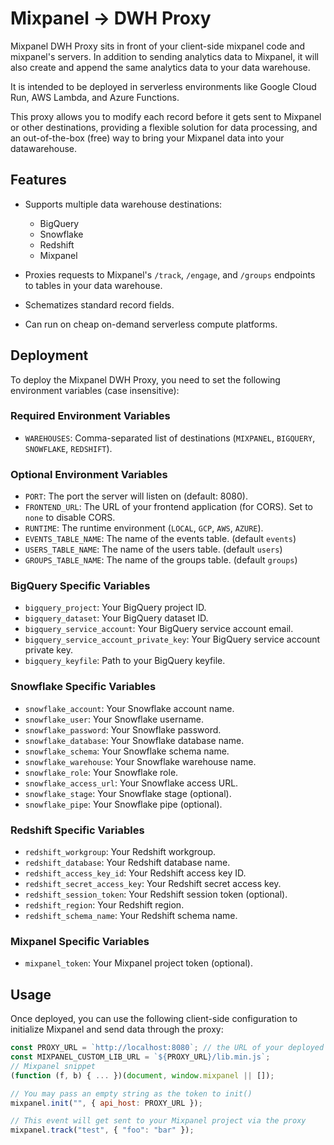 # Mixpanel → DWH Proxy

Mixpanel DWH Proxy sits in front of your client-side mixpanel code and mixpanel's servers. In addition to sending analytics data to Mixpanel, it will also create and append the same analytics data to your data warehouse. 

It is intended to be deployed in serverless environments like Google Cloud Run, AWS Lambda, and Azure Functions. 

This proxy allows you to modify each record before it gets sent to Mixpanel or other destinations, providing a flexible solution for data processing, and an out-of-the-box (free) way to bring your Mixpanel data into your datawarehouse.

## Features
- Supports multiple data warehouse destinations:
	- BigQuery
	- Snowflake
	- Redshift
	- Mixpanel

- Proxies requests to Mixpanel's `/track`, `/engage`, and `/groups` endpoints to tables in your data warehouse.

- Schematizes standard record fields.

- Can run on cheap on-demand serverless compute platforms.


## Deployment
To deploy the Mixpanel DWH Proxy, you need to set the following environment variables (case insensitive):

### Required Environment Variables

- `WAREHOUSES`: Comma-separated list of destinations (`MIXPANEL`, `BIGQUERY`, `SNOWFLAKE`, `REDSHIFT`).

### Optional Environment Variables
- `PORT`: The port the server will listen on (default: 8080).
- `FRONTEND_URL`: The URL of your frontend application (for CORS). Set to `none` to disable CORS.
- `RUNTIME`: The runtime environment (`LOCAL`, `GCP`, `AWS`, `AZURE`).
- `EVENTS_TABLE_NAME`: The name of the events table. (default `events`)
- `USERS_TABLE_NAME`: The name of the users table. (default `users`)
- `GROUPS_TABLE_NAME`: The name of the groups table. (default `groups`)

### BigQuery Specific Variables
- `bigquery_project`: Your BigQuery project ID.
- `bigquery_dataset`: Your BigQuery dataset ID.
- `bigquery_service_account`: Your BigQuery service account email.
- `bigquery_service_account_private_key`: Your BigQuery service account private key.
- `bigquery_keyfile`: Path to your BigQuery keyfile.

### Snowflake Specific Variables
- `snowflake_account`: Your Snowflake account name.
- `snowflake_user`: Your Snowflake username.
- `snowflake_password`: Your Snowflake password.
- `snowflake_database`: Your Snowflake database name.
- `snowflake_schema`: Your Snowflake schema name.
- `snowflake_warehouse`: Your Snowflake warehouse name.
- `snowflake_role`: Your Snowflake role.
- `snowflake_access_url`: Your Snowflake access URL.
- `snowflake_stage`: Your Snowflake stage (optional).
- `snowflake_pipe`: Your Snowflake pipe (optional).

### Redshift Specific Variables
- `redshift_workgroup`: Your Redshift workgroup.
- `redshift_database`: Your Redshift database name.
- `redshift_access_key_id`: Your Redshift access key ID.
- `redshift_secret_access_key`: Your Redshift secret access key.
- `redshift_session_token`: Your Redshift session token (optional).
- `redshift_region`: Your Redshift region.
- `redshift_schema_name`: Your Redshift schema name.

### Mixpanel Specific Variables
- `mixpanel_token`: Your Mixpanel project token (optional).

## Usage
Once deployed, you can use the following client-side configuration to initialize Mixpanel and send data through the proxy:

```javascript
const PROXY_URL = `http://localhost:8080`; // the URL of your deployed proxy
const MIXPANEL_CUSTOM_LIB_URL = `${PROXY_URL}/lib.min.js`;
// Mixpanel snippet
(function (f, b) { ... })(document, window.mixpanel || []);

// You may pass an empty string as the token to init() 
mixpanel.init("", { api_host: PROXY_URL });

// This event will get sent to your Mixpanel project via the proxy
mixpanel.track("test", { "foo": "bar" });
